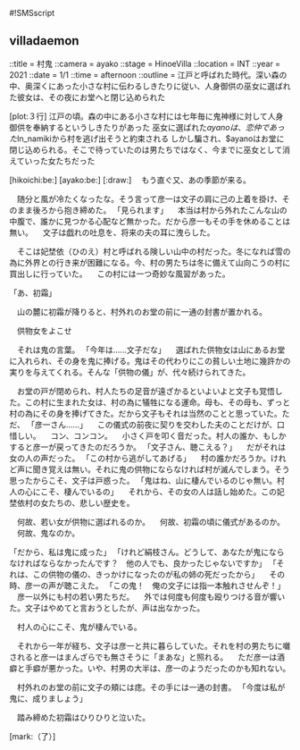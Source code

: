 #!SMSscript

## villadaemon

::title = 村鬼
::camera = ayako
::stage = HinoeVilla
::location = INT
::year = 2021
::date = 1/1
::time = afternoon
::outline = 江戸と呼ばれた時代。深い森の中、奥深くにあった小さな村に伝わるしきたりに従い、人身御供の巫女に選ばれた彼女は、その夜にお堂へと閉じ込められた

[plot:３行]
江戸の頃。森の中にある小さな村には七年毎に鬼神様に対して人身御供を奉納するというしきたりがあった
巫女に選ばれた$ayanoは、恋仲であった$ln_namikiから村を逃げ出そうと約束される
しかし騙され、$ayanoはお堂に閉じ込められる。そこで待っていたのは男たちではなく、今までに巫女として消えていった女たちだった

[hikoichi:be:]
[ayako:be:]
[:draw:]
　もう直ぐ又、あの季節が来る。

　随分と風が冷たくなったな。そう言って彦一は文子の肩に己の上着を掛け、そのまま後ろから抱き締めた。
「見られます」
　本当は村から外れたこんな山の中腹で、誰かに見つかる心配など無かった。だから彦一もその手を休めることは無い。
　文子は戯れの吐息を、将来の夫の耳に洩らした。

　そこは妃埜依（ひのえ）村と呼ばれる険しい山中の村だった。冬になれば雪の為に外界との行き来が困難になる。今、村の男たちは冬に備えて山向こうの村に買出しに行っていた。
　この村には一つ奇妙な風習があった。

「あ、初霜」

　山の麓に初霜が降りると、村外れのお堂の前に一通の封書が置かれる。

　供物女をよこせ

　それは鬼の言葉。
「今年は……文子だな」
　選ばれた供物女は山にあるお堂に入れられ、その身を鬼に捧げる。鬼はその代わりにこの貧しい土地に幾許かの実りを与えてくれる。そんな「供物の儀」が、代々続けられてきた。

　お堂の戸が閉められ、村人たちの足音が遠ざかるといよいよと文子も覚悟した。この村に生まれた女は、村の為に犠牲になる運命。母も、その母も、ずっと村の為にその身を捧げてきた。だから文子もそれは当然のことと思っていた。ただ、
「彦一さん……」
　この儀式の前夜に契りを交わした夫のことだけが、口惜しい。
　コン、コンコン。
　小さく戸を叩く音だった。村人の誰か、もしかすると彦一が戻ってきたのだろうか。
「文子さん、聴こえる？」
　だがそれは女の人の声だった。
「この村から逃がしてあげる」
　村の誰かだろうか。けれど声に聞き覚えは無い。それに鬼の供物にならなければ村が滅んでしまう。そう思ったからこそ、文子は戸惑った。
「鬼はね、山に棲んでいるのじゃ無い。村人の心にこそ、棲んでいるの」
　それから、その女の人は話し始めた。この妃埜依村の女たちの、悲しい歴史を。

　何故、若い女が供物に選ばれるのか。
　何故、初霜の頃に儀式があるのか。
　何故、鬼なのか。

「だから、私は鬼に成った」
「けれど絹枝さん。どうして、あなたが鬼にならなければならなかったんです？　他の人でも、良かったじゃないですか」
「それは、この供物の儀の、きっかけになったのが私の姉の死だったから」
　その時、彦一の声が聴こえた。
「この鬼！　俺の文子には指一本触れさせんぞ！」
　彦一以外にも村の若い男たちだ。
　外では何度も何度も殴りつける音が響いた。文子はやめてと言おうとしたが、声は出なかった。

　村人の心にこそ、鬼が棲んでいる。

　それから一年が経ち、文子は彦一と共に暮らしていた。それを村の男たちに囃されると彦一はまんざらでも無さそうに「まあな」と照れる。
　ただ彦一は酒癖と手癖が悪かった。いや、村男の大半は、彦一のようだったのかも知れない。

　村外れのお堂の前に文子の頬には痣。その手には一通の封書。
「今度は私が鬼に、成りましょう」

　踏み締めた初霜はひりひりと泣いた。

[mark:（了）]
